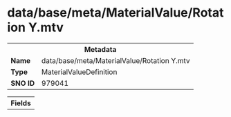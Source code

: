 <h1>data/base/meta/MaterialValue/Rotation Y.mtv</h1><table><tr><th colspan="100%">Metadata</th></tr><tr><td><b>Name</b></td><td>data/base/meta/MaterialValue/Rotation Y.mtv</td></tr><tr><td><b>Type</b></td><td>MaterialValueDefinition</td></tr><tr><td><b>SNO ID</b></td><td>979041</td></tr></table>

<table><tr><th colspan="100%">Fields</th></tr></table>

